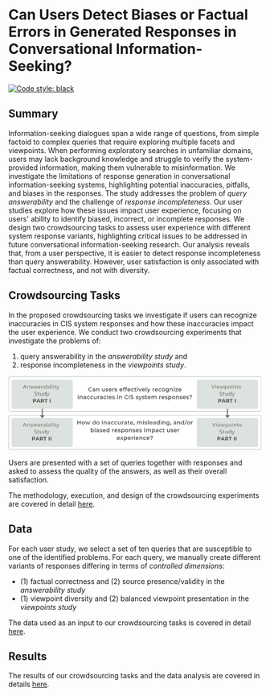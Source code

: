 # Can Users Detect Biases or Factual Errors in Generated Responses in Conversational Information-Seeking?

[![Code style: black](https://img.shields.io/badge/code%20style-black-000000.svg)](https://github.com/psf/black)

## Summary

Information-seeking dialogues span a wide range of questions, from simple factoid to complex queries that require exploring multiple facets and viewpoints. When performing exploratory searches in unfamiliar domains, users may lack background knowledge and struggle to verify the system-provided information, making them vulnerable to misinformation. We investigate the limitations of response generation in conversational information-seeking systems, highlighting potential inaccuracies, pitfalls, and biases in the responses. The study addresses the problem of *query answerability* and the challenge of *response incompleteness*. Our user studies explore how these issues impact user experience, focusing on users' ability to identify biased, incorrect, or incomplete responses. We design two crowdsourcing tasks to assess user experience with different system response variants, highlighting critical issues to be addressed in future conversational information-seeking research. Our analysis reveals that, from a user perspective, it is easier to detect response incompleteness than query answerability. However, user satisfaction is only associated with factual correctness, and not with diversity.

## Crowdsourcing Tasks

In the proposed crowdsourcing tasks we investigate if users can recognize inaccuracies in CIS system responses and how these inaccuracies impact the user experience. We conduct two crowdsourcing experiments that investigate the problems of: 

1. query answerability in the *answerability study* and 
2. response incompleteness in the *viewpoints study*. 

![alt text](research_questions.png)

Users are presented with a set of queries together with responses and asked to assess the quality of the answers, as well as their overall satisfaction.

The methodology, execution, and design of the crowdsourcing experiments are covered in detail [here](crowdsourcing_task_design/README.md).

## Data

For each user study, we select a set of ten queries that are susceptible to one of the identified problems. For each query, we manually create different variants of responses differing in terms of *controlled dimensions*:

- (1) factual correctness and (2) source presence/validity in the *answerability study*
- (1) viewpoint diversity and (2) balanced viewpoint presentation in the *viewpoints study*

The data used as an input to our crowdsourcing tasks is covered in detail [here](data/README.md).

## Results

The results of our crowdsourcing tasks and the data analysis are covered in details [here](results/README.md).
